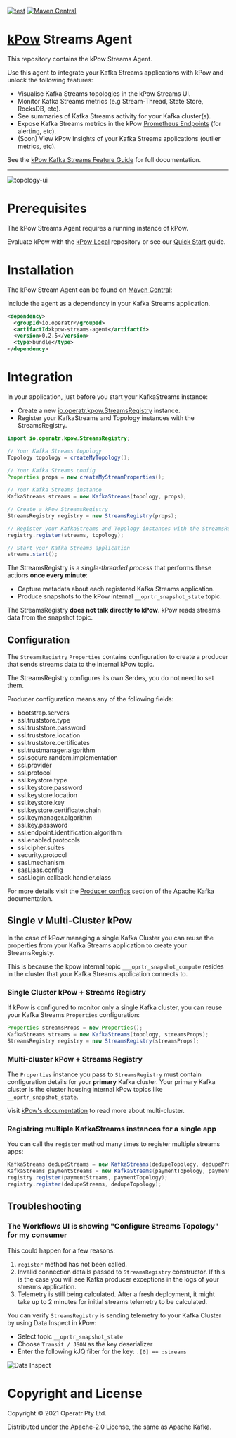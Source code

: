 [![test](https://github.com/operatr-io/streams-agent/actions/workflows/test.yml/badge.svg?branch=main)](https://github.com/operatr-io/streams-agent/actions/workflows/test.yml)
[![Maven Central](https://img.shields.io/maven-central/v/io.operatr/kpow-streams-agent.svg?label=Maven%20Central)](https://search.maven.org/search?q=g:%22io.operatr%22%20AND%20a:%22kpow-streams-agent%22)

# [kPow](https://kpow.io) Streams Agent

This repository contains the kPow Streams Agent.

Use this agent to integrate your Kafka Streams applications with kPow and unlock the following features:

* Visualise Kafka Streams topologies in the kPow Streams UI.
* Monitor Kafka Streams metrics (e.g Stream-Thread, State Store, RocksDB, etc).
* See summaries of Kafka Streams activity for your Kafka cluster(s).
* Expose Kafka Streams metrics in the kPow [Prometheus Endpoints](https://docs.kpow.io/features/prometheus) (for alerting, etc).
* (Soon) View kPow Insights of your Kafka Streams applications (outlier metrics, etc).

See the [kPow Kafka Streams Feature Guide](https://docs.kpow.io/features/kafka-streams) for full documentation.

---

![topology-ui](docs/topology-ui.png)

# Prerequisites

The kPow Streams Agent requires a running instance of kPow.

Evaluate kPow with the [kPow Local](https://github.com/operatr-io/kpow-local) repository or see our [Quick Start](https://docs.kpow.io/installation/quick-start) guide.

# Installation

The kPow Stream Agent can be found on [Maven Central](https://search.maven.org/artifact/io.operatr/kpow-streams-agent):

Include the agent as a dependency in your Kafka Streams application.

```xml
<dependency>
  <groupId>io.operatr</groupId>
  <artifactId>kpow-streams-agent</artifactId>
  <version>0.2.5</version>
  <type>bundle</type>
</dependency>
```

# Integration

In your application, just before you start your KafkaStreams instance:

* Create a new [io.operatr.kpow.StreamsRegistry](https://github.com/operatr-io/kpow-streams-agent/blob/main/src/java/io/operatr/kpow/StreamsRegistry.java) instance.
* Register your KafkaStreams and Topology instances with the StreamsRegistry.

```java 
import io.operatr.kpow.StreamsRegistry;

// Your Kafka Streams topology
Topology topology = createMyTopology(); 

// Your Kafka Streams config
Properties props = new createMyStreamProperties();
 
// Your Kafka Streams instance
KafkaStreams streams = new KafkaStreams(topology, props); 

// Create a kPow StreamsRegistry
StreamsRegistry registry = new StreamsRegistry(props);

// Register your KafkaStreams and Topology instances with the StreamsRegistry
registry.register(streams, topology); 

// Start your Kafka Streams application
streams.start();
```

The StreamsRegistry is a *single-threaded process* that performs these actions **once every minute**:

* Capture metadata about each registered Kafka Streams application.
* Produce snapshots to the kPow internal `__oprtr_snapshot_state` topic.

The StreamsRegistry **does not talk directly to kPow**. kPow reads streams data from the snapshot topic.

## Configuration

The `StreamsRegistry` `Properties` contains configuration to create a producer that sends streams data to the internal kPow topic.

The StreamsRegistry configures its own Serdes, you do not need to set them.

Producer configuration means any of the following fields: 

* bootstrap.servers
* ssl.truststore.type
* ssl.truststore.password
* ssl.truststore.location
* ssl.truststore.certificates
* ssl.trustmanager.algorithm
* ssl.secure.random.implementation
* ssl.provider
* ssl.protocol
* ssl.keystore.type
* ssl.keystore.password
* ssl.keystore.location
* ssl.keystore.key
* ssl.keystore.certificate.chain
* ssl.keymanager.algorithm
* ssl.key.password
* ssl.endpoint.identification.algorithm
* ssl.enabled.protocols
* ssl.cipher.suites
* security.protocol
* sasl.mechanism
* sasl.jaas.config
* sasl.login.callback.handler.class

For more details visit the [Producer configs](https://kafka.apache.org/documentation/#producerconfigs) section of the Apache Kafka documentation.

## Single v Multi-Cluster kPow

In the case of kPow managing a single Kafka Cluster you can reuse the properties from your Kafka Streams application to create your StreamsRegisty.

This is because the kpow internal topic `___oprtr_snapshot_compute` resides in the cluster that your Kafka Streams application connects to.

### Single Cluster kPow + Streams Registry

If kPow is configured to monitor only a single Kafka cluster, you can reuse your Kafka Streams `Properties` configuration:

```java
Properties streamsProps = new Properties();
KafkaStreams streams = new KafkaStreams(topology, streamsProps); 
StreamsRegistry registry = new StreamsRegistry(streamsProps);
```

### Multi-cluster kPow + Streams Registry

The `Properties` instance you pass to `StreamsRegistry` must contain configuration details for your **primary** Kafka cluster. Your primary Kafka cluster is the cluster housing internal kPow topics like `__oprtr_snapshot_state`.

Visit [kPow's documentation](https://docs.kpow.io/config/multi-cluster) to read more about multi-cluster.

### Registring multiple KafkaStreams instances for a single app

You can call the `register` method many times to register multiple streams apps:

```java
KafkaStreams dedupeStreams = new KafkaStreams(dedupeTopology, dedupeProps);
KafkaStreams paymentStreams = new KafkaStreams(paymentTopology, paymentProps);
registry.register(paymentStreams, paymentTopology);
registry.register(dedupeStreams, dedupeTopology);
```

## Troubleshooting 

### The Workflows UI is showing "Configure Streams Topology" for my consumer

This could happen for a few reasons:

1. `register` method has not been called.
2. Invalid connection details passed to `StreamsRegistry` constructor. If this is the case you will see Kafka producer exceptions in the logs of your streams application.
3. Telemetry is still being calculated. After a fresh deployment, it might take up to 2 minutes for initial streams telemetry to be calculated. 

You can verify `StreamsRegistry` is sending telemetry to your Kafka Cluster by using Data Inspect in kPow:

* Select topic `__oprtr_snapshot_state`
* Choose `Transit / JSON` as the key deserializer
* Enter the following kJQ filter for the key: `.[0] == :streams`

![Data Inspect](docs/data-inspect.png)

# Copyright and License

Copyright © 2021 Operatr Pty Ltd. 

Distributed under the Apache-2.0 License, the same as Apache Kafka.
